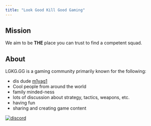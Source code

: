 ```yaml
---
title: "Look Good Kill Good Gaming"
---
```


## Mission

We aim to be **THE** place you can trust to find a competent squad.

## About

LGKG.GG is a gaming community primarily known for the following:

* dis dude [m1yag1](https://www.youtube.com/watch?v=dQw4w9WgXcQ)
* Cool people from around the world
* family minded-ness
* lots of discussion about strategy, tactics, weapons, etc.
* having fun
* sharing and creating game content


[![discord](/images/join_us_discord.png)](https://discord.gg/KzhUQrQbCr)
